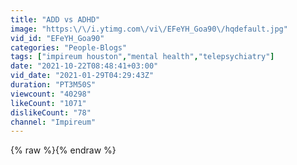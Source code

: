 ```yaml
---
title: "ADD vs ADHD"
image: "https:\/\/i.ytimg.com\/vi\/EFeYH_Goa90\/hqdefault.jpg"
vid_id: "EFeYH_Goa90"
categories: "People-Blogs"
tags: ["impireum houston","mental health","telepsychiatry"]
date: "2021-10-22T08:48:41+03:00"
vid_date: "2021-01-29T04:29:43Z"
duration: "PT3M50S"
viewcount: "40298"
likeCount: "1071"
dislikeCount: "78"
channel: "Impireum"
---
```

{% raw %}{% endraw %}
